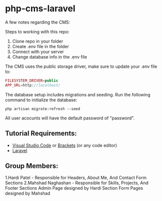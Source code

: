 # php-cms-laravel

A few notes regarding the CMS:

Steps to working with this repo:
1. Clone repo in your folder
2. Create .env file in the folder
3. Connect with your server
4. Change database info in the .env file

The CMS uses the public storage driver, make sure to update your .env file to:

```php
FILESYSTEM_DRIVER=public
APP_URL=http://localhost/
```

The database setup includes migrations and seeding. Run the following command to initialize the database:

```
php artisan migrate:refresh --seed
```

All user acocunts will have the default password of "password".

## Tutorial Requirements:

* [Visual Studio Code](https://code.visualstudio.com/) or [Brackets](http://brackets.io/) (or any code editor)
* [Laravel](https://laravel.com/)

## Group Members:

1.Hardi Patel - Responsible for Headers, About Me, And Contact Form Sections 
2.Mahshad Naghashan - Responsible for Skills, Projects, And Footer Sections
Admin Page designed by Hardi
Section Form Pages designed by Mahshad

